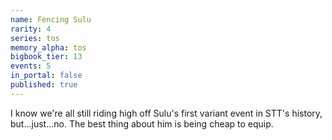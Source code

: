 ```yaml
---
name: Fencing Sulu
rarity: 4
series: tos
memory_alpha: tos
bigbook_tier: 13
events: 5
in_portal: false
published: true
---
```


I know we're all still riding high off Sulu's first variant event in STT's history, but...just...no. The best thing about him is being cheap to equip.
